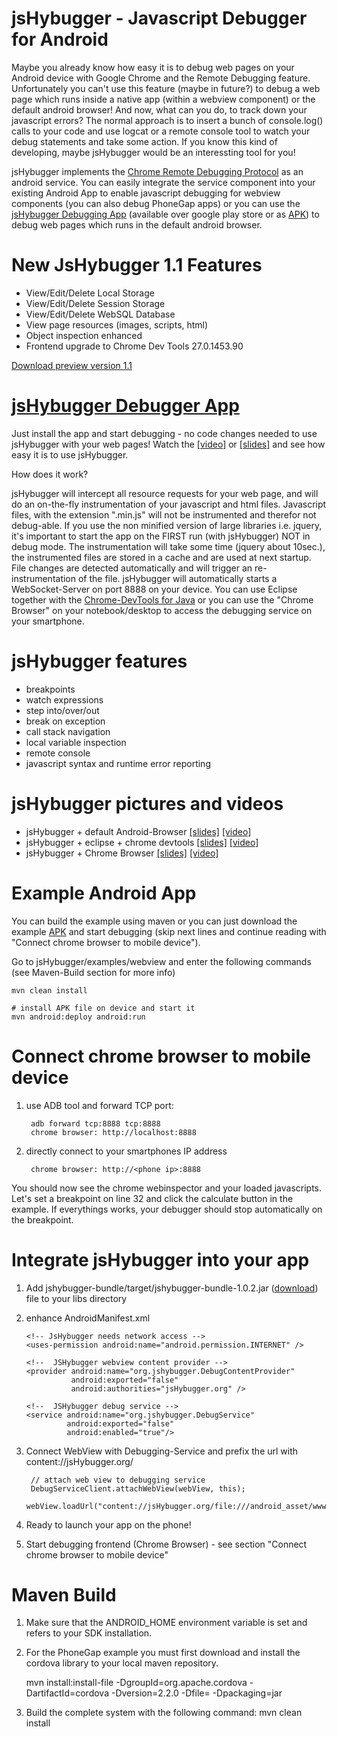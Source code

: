 jsHybugger - Javascript Debugger for Android 
============================================

Maybe you already know how easy it is to debug web pages on your Android device with Google Chrome and the Remote Debugging feature. Unfortunately you can't use this feature (maybe in future?) to debug a web page which runs inside a native app (within a webview component) or the default android browser! And now, what can you do, to track down your javascript errors? The normal approach is to insert a bunch of console.log() calls to your code and use logcat or a remote console tool to watch your debug statements and take some action. If you know this kind of developing, maybe jsHybugger would be an interessting tool for you!

jsHybugger implements the [Chrome Remote Debugging Protocol](https://developers.google.com/chrome-developer-tools/docs/debugger-protocol) as an android service. You can easily integrate the service component into your existing Android App to enable javascript debugging for webview components (you can also debug PhoneGap apps) or you can use the [jsHybugger Debugging App](https://play.google.com/store/apps/details?id=org.jshybugger.proxy) (available over google play store or as [APK](http://jshybugger.org/download/jshybugger-proxy.apk)) to debug web pages which runs in the default android browser.

# New JsHybugger 1.1 Features 

* View/Edit/Delete Local Storage 
* View/Edit/Delete Session Storage
* View/Edit/Delete WebSQL Database
* View page resources (images, scripts, html)
* Object inspection enhanced
* Frontend upgrade to Chrome Dev Tools 27.0.1453.90
 
[Download preview version 1.1](http://jshybugger.org/download/jshybugger-bundle-1.1.0-SNAPSHOT.jar)


# [jsHybugger Debugger App](https://play.google.com/store/apps/details?id=org.jshybugger.proxy) 

Just install the app and start debugging - no code changes needed to use jsHybugger with your web pages!
Watch the [[video]](http://youtu.be/BOvwcp79ocE) or [[slides]](http://jshybugger.org/slides/default_browser/index.html#s2) and see how easy it is to use jsHybugger.

How does it work?

jsHybugger will intercept all resource requests for your web page, and will do an on-the-fly instrumentation of your 
javascript and html files. Javascript files, with the extension ".min.js" will not be instrumented and therefor not debug-able. If you use the non minified version of large libraries i.e. jquery, it's important to start the app on the FIRST run (with jsHybugger) NOT in debug mode. The instrumentation will take some time (jquery about 10sec.), the instrumented files are stored in a cache and are used at next startup. File changes are detected automatically and will trigger an re-instrumentation of the file. jsHybugger will automatically starts a WebSocket-Server on port 8888 on your device. You can use Eclipse together with the [Chrome-DevTools for Java](http://code.google.com/p/chromedevtools/) or you can use the "Chrome Browser" on your notebook/desktop to access the debugging service on your smartphone.

# jsHybugger features

* breakpoints
* watch expressions
* step into/over/out
* break on exception
* call stack navigation
* local variable inspection
* remote console
* javascript syntax and runtime error reporting 

# jsHybugger pictures and videos 

* jsHybugger + default Android-Browser [[slides]](http://jshybugger.org/slides/default_browser/index.html#s2) [[video]](http://youtu.be/BOvwcp79ocE)  
* jsHybugger + eclipse + chrome devtools [[slides]](http://jshybugger.org/slides/eclipse_phonegap/index.html#s2) [[video]](http://youtu.be/P5NSlN8eVyk)  
* jsHybugger + Chrome Browser [[slides]](http://jshybugger.org/slides/chrome_webview/index.html#s2)  [[video]](http://youtu.be/hst6pJH9lRA)

# Example Android App
You can build the example using maven or you can just download the example [APK](http://jshybugger.org/download/jshybugger-webview-ex.apk) and start debugging (skip next lines and continue reading with "Connect chrome browser to mobile device").

Go to jsHybugger/examples/webview and enter the following commands (see Maven-Build section for more info)

	mvn clean install

	# install APK file on device and start it
	mvn android:deploy android:run

# Connect chrome browser to mobile device

1. use ADB tool and forward TCP port: 
	
		adb forward tcp:8888 tcp:8888
		chrome browser: http://localhost:8888

2. directly connect to your smartphones IP address

		chrome browser: http://<phone ip>:8888
		
You should now see the chrome webinspector and your loaded javascripts. Let's set a breakpoint on line 32 and click the calculate button in the example. If everythings works, your debugger should stop automatically on the breakpoint.


# Integrate jsHybugger into your app

1.  Add jshybugger-bundle/target/jshybugger-bundle-1.0.2.jar ([download](http://jshybugger.org/download/jshybugger-bundle-1.0.2.jar)) file to your libs directory

2.	enhance AndroidManifest.xml

		<!-- JsHybugger needs network access -->
		<uses-permission android:name="android.permission.INTERNET" />

		<!--  JSHybugger webview content provider -->
		<provider android:name="org.jshybugger.DebugContentProvider"
				  android:exported="false"
				  android:authorities="jsHybugger.org" />
		  
		<!--  JSHybugger debug service -->
		<service android:name="org.jshybugger.DebugService"
				 android:exported="false"
				 android:enabled="true"/>

3. Connect WebView with Debugging-Service and prefix the url with content://jsHybugger.org/ 

		// attach web view to debugging service 
		DebugServiceClient.attachWebView(webView, this);
		webView.loadUrl("content://jsHybugger.org/file:///android_asset/www/index.html");
			 
5. Ready to launch your app on the phone! 

6. Start debugging frontend (Chrome Browser) - see section "Connect chrome browser to mobile device"

	
Maven Build
===========

1. Make sure that the ANDROID_HOME environment variable is set and refers to your SDK installation.

2. For the PhoneGap example you must first download and install the cordova library to your local maven repository.

	mvn install:install-file -DgroupId=org.apache.cordova -DartifactId=cordova -Dversion=2.2.0 -Dfile=<path to downloaded cordova-2.2.0.jar file> -Dpackaging=jar

3. Build the complete system with the following command: mvn clean install 
